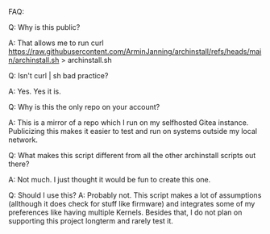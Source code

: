 FAQ:


Q: Why is this public?

A: That allows me to run curl https://raw.githubusercontent.com/ArminJanning/archinstall/refs/heads/main/archinstall.sh > archinstall.sh


Q: Isn't curl | sh bad practice?

A: Yes. Yes it is.


Q: Why is this the only repo on your account?


A: This is a mirror of a repo which I run on my selfhosted Gitea instance. Publicizing this makes it easier to test and run on systems outside my local network.


Q: What makes this script different from all the other archinstall scripts out there?

A: Not much. I just thought it would be fun to create this one.


Q: Should I use this?
A: Probably not. This script makes a lot of assumptions (allthough it does check for stuff like firmware) and integrates some of my preferences like having multiple Kernels.
Besides that, I do not plan on supporting this project longterm and rarely test it.